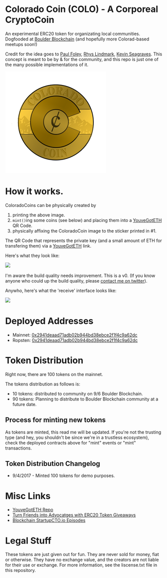 # Colorado Coin (COLO) - A Corporeal CryptoCoin

An experimental ERC20 token for organizating local communities.  Dogfooded at [Boulder Blockchain](https://www.meetup.com/Boulder-Blockchain/) (and hopefully more Colorad-based meetups soon!)

Credit for the idea goes to [Paul Foley](http://paulnicholasfoley.com/), [Rhys Lindmark](https://twitter.com/RhysLindmark), [Kevin Seagraves](https://www.linkedin.com/in/kevinseagraves).  This concept is meant to be by & for the community, and this repo is just one of the many possible implementations of it.

<img src='img/coin.png'>

# How it works.

ColoradoCoins can be physically created by 

1. printing the above image.
2. `mint()`ing some coins (see below) and placing them into a [YouveGotETH](https://youvegoteth.github.io) QR Code.
3. physically affixing the ColoradoCoin image to the sticker printed in #1.

The QR Code that represents the private key (and a small amount of ETH for transfering them) via a [YouveGotETH](https://youvegoteth.github.io) link.

Here's what they look like:

<img src='img/coloradocoin_build1.gif'/>

I'm aware the build quality needs improvement.  This is a v0.  (If you know anyone who could up the build quality, please [contact me on twitter](http://twitter.com/owocki)).

Anywho, here's what the 'receive' interface looks like:

<img src='img/receive.gif'/>


# Deployed Addresses

* Mainnet: [0x2941deaad71adb02b944bd38ebce2f1f4c9a62dc](https://etherscan.io/address/0x2941deaad71adb02b944bd38ebce2f1f4c9a62dc)
* Ropsten: [0x2941deaad71adb02b944bd38ebce2f1f4c9a62dc](https://ropsten.etherscan.io/address/0x2941deaad71adb02b944bd38ebce2f1f4c9a62dc)

# Token Distribution

Right now, there are 100 tokens on the mainnet.  

The tokens distribution as follows is:

* 10 tokens: distributed to community on 9/6 Boulder Blockchain.
* 90 tokens: Planning to distribute to Boulder Blockchain community at a future date.

## Process for minting new tokens

As tokens are minted, this read me will be updated.  If you're not the trusting type (and hey, you shouldn't be since we're in a trustless ecosystem), check the deployed contracts above for "mint" events or "mint" transactions.


## Token Distribution Changelog

* 9/4/2017 - Minted 100 tokens for demo purposes.


# Misc Links

* [YouveGotETH Repo](https://github.com/youvegoteth/youvegoteth.github.io/)
* [Turn Friends into Advocatges with ERC20 Token Giveaways](https://owocki.com/turns-friends-token-advocates-w-erc20-giveaways/)
* [Blockchain StartupCTO.io Episodes](https://owocki.com/blockchain-startupcto-io-podcast-episodes/)

# Legal Stuff

These tokens are just given out for fun.  They are never sold for money, fiat or otherwise.  They have no exchange value, and the creators are not liable for their use or exchange.  For more information, see the liscense.txt file in this repository.



<!-- Google Analytics -->
<img src='https://ga-beacon.appspot.com/UA-1014419-15/owocki/coloradocoin' style='width:1px; height:1px;' >


